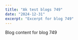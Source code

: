 ```yaml
---
title: "Ak test blogs 749"
date: "2024-12-31"
excerpt: "Excerpt for blog 749"
---
```


Blog content for blog 749